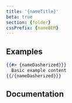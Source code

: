 ```yaml
---
title: '{nameTitle}'
beta: true
section: {folder}
cssPrefix: {nameBEM}
---
```


## Examples
```hbs title=Basic
{{#> {nameDasherized}}}
  Basic example content
{{/{nameDasherized}}}
```

## Documentation
